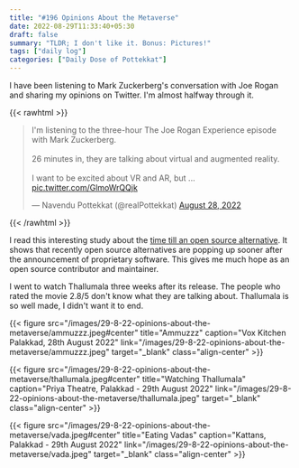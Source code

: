 ```yaml
---
title: "#196 Opinions About the Metaverse"
date: 2022-08-29T11:33:40+05:30
draft: false
summary: "TLDR; I don't like it. Bonus: Pictures!"
tags: ["daily log"]
categories: ["Daily Dose of Pottekkat"]
---
```


I have been listening to Mark Zuckerberg's conversation with Joe Rogan and sharing my opinions on Twitter. I'm almost halfway through it.

{{< rawhtml >}}

<blockquote class="twitter-tweet"><p lang="en" dir="ltr">I&#39;m listening to the three-hour The Joe Rogan Experience episode with Mark Zuckerberg.<br><br>26 minutes in, they are talking about virtual and augmented reality.<br><br>I want to be excited about VR and AR, but ... <a href="https://t.co/GlmoWrQQjk">pic.twitter.com/GlmoWrQQjk</a></p>&mdash; Navendu Pottekkat (@realPottekkat) <a href="https://twitter.com/realPottekkat/status/1563766111807553537?ref_src=twsrc%5Etfw">August 28, 2022</a></blockquote> <script async src="https://platform.twitter.com/widgets.js" charset="utf-8"></script>
{{< /rawhtml >}}

I read this interesting study about the [time till an open source alternative](https://staltz.com/time-till-open-source-alternative.html). It shows that recently open source alternatives are popping up sooner after the announcement of proprietary software. This gives me much hope as an open source contributor and maintainer.

I went to watch Thallumala three weeks after its release. The people who rated the movie 2.8/5 don't know what they are talking about. Thallumala is so well made, I didn't want it to end.

{{< figure src="/images/29-8-22-opinions-about-the-metaverse/ammuzzz.jpeg#center" title="Ammuzzz" caption="Vox Kitchen Palakkad, 28th August 2022" link="/images/29-8-22-opinions-about-the-metaverse/ammuzzz.jpeg" target="_blank" class="align-center" >}}

{{< figure src="/images/29-8-22-opinions-about-the-metaverse/thallumala.jpeg#center" title="Watching Thallumala" caption="Priya Theatre, Palakkad - 29th August 2022" link="/images/29-8-22-opinions-about-the-metaverse/thallumala.jpeg" target="_blank" class="align-center" >}}

{{< figure src="/images/29-8-22-opinions-about-the-metaverse/vada.jpeg#center" title="Eating Vadas" caption="Kattans, Palakkad - 29th August 2022" link="/images/29-8-22-opinions-about-the-metaverse/vada.jpeg" target="_blank" class="align-center" >}}
